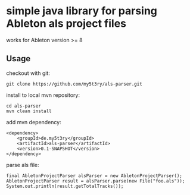 # simple java library for parsing Ableton als project files

works for Ableton version >= 8
## Usage ##

checkout with git:
```
git clone https://github.com/my5t3ry/als-parser.git
```

install to local mvn repository:
```
cd als-parser
mvn clean install
```


add mvn dependency:
```
<dependency>
    <groupId>de.my5t3ry</groupId>
    <artifactId>als-parser</artifactId>
    <version>0.1-SNAPSHOT</version>
</dependency>
```

parse als file:
```
final AbletonProjectParser alsParser = new AbletonProjectParser();
AbletonProjectParser result = alsParser.parse(new File("foo.als"));
System.out.println(result.getTotalTracks());
```


